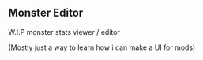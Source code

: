 ﻿## Monster Editor

W.I.P monster stats viewer / editor

(Mostly just a way to learn how i can make a UI for mods)